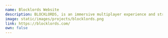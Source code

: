 ```yaml
---
name: Blocklords Website
description: BLOCKLORDS, is an immersive multiplayer experience and strategy game enabling you to craft your own unique adventure within a shared medieval universe.
image: static/images/projects/blocklords.png
link: https://blocklords.com/
own: false
---
```

